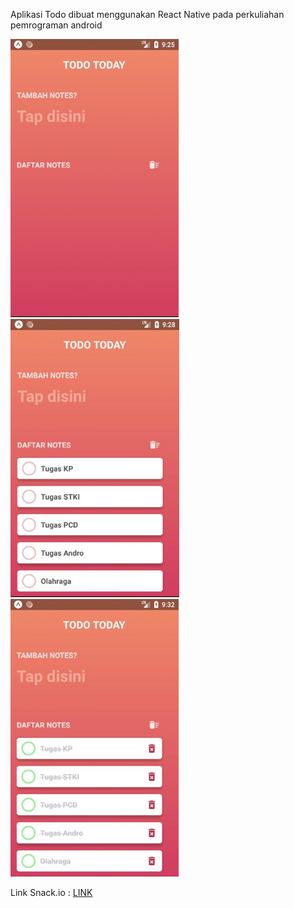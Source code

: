 Aplikasi Todo dibuat menggunakan React Native pada perkuliahan pemrograman android

![alt text](https://github.com/satelittle/todoApp/blob/master/1.PNG)
![alt text](https://github.com/satelittle/todoApp/blob/master/2.PNG)
![alt text](https://github.com/satelittle/todoApp/blob/master/3.PNG)

Link Snack.io : <a href="https://snack.expo.io/@satelittle/github.com-satelittle-todoapp">LINK</a>
